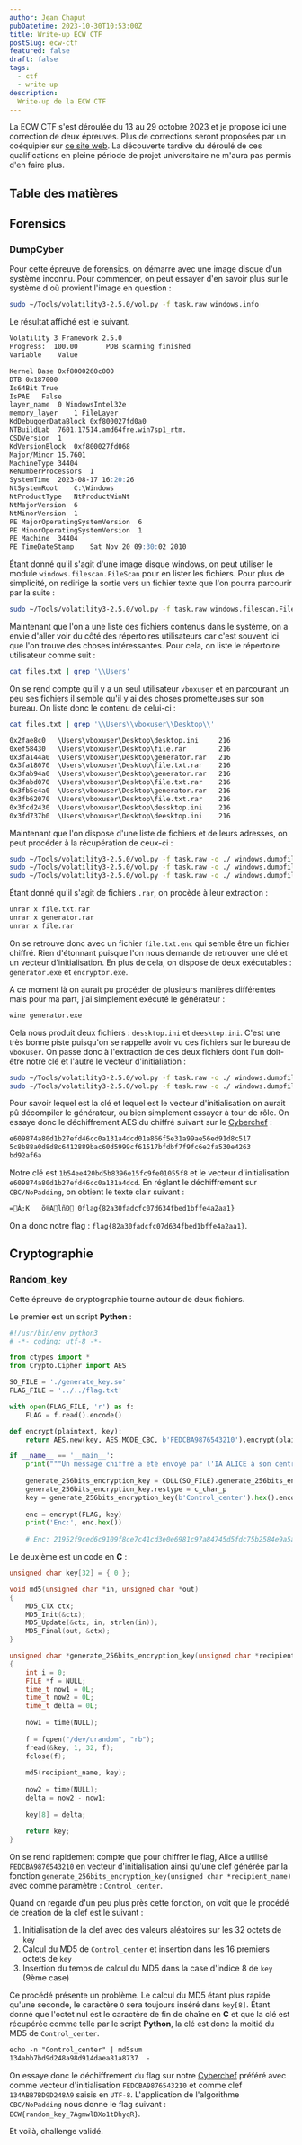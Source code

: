 ```yaml
---
author: Jean Chaput
pubDatetime: 2023-10-30T10:53:00Z
title: Write-up ECW CTF
postSlug: ecw-ctf
featured: false
draft: false
tags:
  - ctf
  - write-up
description:
  Write-up de la ECW CTF
---
```


La ECW CTF s'est déroulée du 13 au 29 octobre 2023 et je propose ici une correction de deux épreuves. Plus de corrections seront proposées par un coéquipier sur [ce site web](https://www.enzo-cadoni.fr). La découverte tardive du déroulé de ces qualifications en pleine période de projet universitaire ne m'aura pas permis d'en faire plus.

## Table des matières

## Forensics

### DumpCyber

Pour cette épreuve de forensics, on démarre avec une image disque d'un système inconnu. Pour commencer, on peut essayer d'en savoir plus sur le système d'où provient l'image en question :

```sh
sudo ~/Tools/volatility3-2.5.0/vol.py -f task.raw windows.info
```

Le résultat affiché est le suivant.

```md
Volatility 3 Framework 2.5.0
Progress:  100.00		PDB scanning finished                        
Variable	Value

Kernel Base	0xf8000260c000
DTB	0x187000
Is64Bit	True
IsPAE	False
layer_name	0 WindowsIntel32e
memory_layer	1 FileLayer
KdDebuggerDataBlock	0xf800027fd0a0
NTBuildLab	7601.17514.amd64fre.win7sp1_rtm.
CSDVersion	1
KdVersionBlock	0xf800027fd068
Major/Minor	15.7601
MachineType	34404
KeNumberProcessors	1
SystemTime	2023-08-17 16:20:26
NtSystemRoot	C:\Windows
NtProductType	NtProductWinNt
NtMajorVersion	6
NtMinorVersion	1
PE MajorOperatingSystemVersion	6
PE MinorOperatingSystemVersion	1
PE Machine	34404
PE TimeDateStamp	Sat Nov 20 09:30:02 2010
```

Étant donné qu'il s'agit d'une image disque windows, on peut utiliser le module `windows.filescan.FileScan` pour en lister les fichiers. Pour plus de simplicité, on redirige la sortie vers un fichier texte que l'on pourra parcourir par la suite :

```sh
sudo ~/Tools/volatility3-2.5.0/vol.py -f task.raw windows.filescan.FileScan > files.txt
```

Maintenant que l'on a une liste des fichiers contenus dans le système, on a envie d'aller voir du côté des répertoires utilisateurs car c'est souvent ici que l'on trouve des choses intéressantes. Pour cela, on liste le répertoire utilisateur comme suit :

```sh
cat files.txt | grep '\\Users'
```

On se rend compte qu'il y a un seul utilisateur `vboxuser` et en parcourant un peu ses fichiers il semble qu'il y ai des choses prometteuses sur son bureau. On liste donc le contenu de celui-ci :

```sh
cat files.txt | grep '\\Users\\vboxuser\\Desktop\\'
```

```md
0x2fae8c0	\Users\vboxuser\Desktop\desktop.ini		216
0xef58430	\Users\vboxuser\Desktop\file.rar		216
0x3fa144a0	\Users\vboxuser\Desktop\generator.rar	216
0x3fa18070	\Users\vboxuser\Desktop\file.txt.rar	216
0x3fab94a0	\Users\vboxuser\Desktop\generator.rar	216
0x3fabd070	\Users\vboxuser\Desktop\file.txt.rar	216
0x3fb5e4a0	\Users\vboxuser\Desktop\generator.rar	216
0x3fb62070	\Users\vboxuser\Desktop\file.txt.rar	216
0x3fcd2430	\Users\vboxuser\Desktop\dessktop.ini	216
0x3fd737b0	\Users\vboxuser\Desktop\deesktop.ini	216
```

Maintenant que l'on dispose d'une liste de fichiers et de leurs adresses, on peut procéder à la récupération de ceux-ci :

```sh
sudo ~/Tools/volatility3-2.5.0/vol.py -f task.raw -o ./ windows.dumpfiles.DumpFiles --physaddr 0x3fab94a0
sudo ~/Tools/volatility3-2.5.0/vol.py -f task.raw -o ./ windows.dumpfiles.DumpFiles --physaddr 0x3fa18070
sudo ~/Tools/volatility3-2.5.0/vol.py -f task.raw -o ./ windows.dumpfiles.DumpFiles --physaddr 0xef58430
```

Étant donné qu'il s'agit de fichiers `.rar`, on procède à leur extraction :

```sh
unrar x file.txt.rar
unrar x generator.rar
unrar x file.rar
```

On se retrouve donc avec un fichier `file.txt.enc` qui semble être un fichier chiffré. Rien d'étonnant puisque l'on nous demande de retrouver une clé et un vecteur d'initialisation. En plus de cela, on dispose de deux exécutables : `generator.exe` et `encryptor.exe`.

A ce moment là on aurait pu procéder de plusieurs manières différentes mais pour ma part, j'ai simplement exécuté le générateur :

```sh
wine generator.exe
```

Cela nous produit deux fichiers : `dessktop.ini` et `deesktop.ini`. C'est une très bonne piste puisqu'on se rappelle avoir vu ces fichiers sur le bureau de `vboxuser`. On passe donc à l'extraction de ces deux fichiers dont l'un doit-être notre clé et l'autre le vecteur d'initialiation :

```sh
sudo ~/Tools/volatility3-2.5.0/vol.py -f task.raw -o ./ windows.dumpfiles.DumpFiles --physaddr 0x3fcd2430
sudo ~/Tools/volatility3-2.5.0/vol.py -f task.raw -o ./ windows.dumpfiles.DumpFiles --physaddr 0x3fd737b0
```

Pour savoir lequel est la clé et lequel est le vecteur d'initialisation on aurait pû décompiler le générateur, ou bien simplement essayer à tour de rôle. On essaye donc le déchiffrement AES du chiffré suivant sur le [Cyberchef](https://cyberchef.org/) :

```md
e609874a80d1b27efd46cc0a131a4dcd01a866f5e31a99ae56ed91d8c517
5c8b88a0d8d8c6412889bac60d5999cf61517bfdbf7f9fc6e2fa530e4263
bd92af6a
```

Notre clé est `1b54ee420bd5b8396e15fc9fe01055f8` et le vecteur d'initialisation `e609874a80d1b27efd46cc0a131a4dcd`. En réglant le déchiffrement sur `CBC/NoPadding`, on obtient le texte clair suivant :

```md 
=À;K	õ®AlñÐ 0flag{82a30fadcfc07d634fbed1bffe4a2aa1}
```

On a donc notre flag : `flag{82a30fadcfc07d634fbed1bffe4a2aa1}`.

## Cryptographie

### Random_key

Cette épreuve de cryptographie tourne autour de deux fichiers.

Le premier est un script **Python** :

```python
#!/usr/bin/env python3
# -*- coding: utf-8 -*-

from ctypes import *
from Crypto.Cipher import AES

SO_FILE = './generate_key.so'
FLAG_FILE = '../../flag.txt'

with open(FLAG_FILE, 'r') as f:
	FLAG = f.read().encode()

def encrypt(plaintext, key):
	return AES.new(key, AES.MODE_CBC, b'FEDCBA9876543210').encrypt(plaintext)

if __name__ == '__main__':
	print("""Un message chiffré a été envoyé par l'IA ALICE à son centre de contrôle. Vous avez réussi à mettre la main sur certains extraits de code utilisés par ALICE pour chiffrer son message ainsi que sur le texte chiffré. Votre mission est de retrouver le message en clair.""")
	
	generate_256bits_encryption_key = CDLL(SO_FILE).generate_256bits_encryption_key
	generate_256bits_encryption_key.restype = c_char_p
	key = generate_256bits_encryption_key(b'Control_center').hex().encode()
	
	enc = encrypt(FLAG, key)
	print('Enc:', enc.hex())
	
	# Enc: 21952f9ced6c9109f8ce7c41cd3e0e6981c97a84745d5fdc75b2584e9a5a05e0
```

Le deuxième est un code en **C** :

```c
unsigned char key[32] = { 0 };

void md5(unsigned char *in, unsigned char *out)
{
	MD5_CTX ctx;
	MD5_Init(&ctx);
	MD5_Update(&ctx, in, strlen(in));
	MD5_Final(out, &ctx);
}

unsigned char *generate_256bits_encryption_key(unsigned char *recipient_name)
{
	int i = 0;
	FILE *f = NULL;
	time_t now1 = 0L;
	time_t now2 = 0L;
	time_t delta = 0L;
	
	now1 = time(NULL);
	
	f = fopen("/dev/urandom", "rb");
	fread(&key, 1, 32, f);
	fclose(f);
	
	md5(recipient_name, key);
	
	now2 = time(NULL);
	delta = now2 - now1;
	
	key[8] = delta;
	
	return key;
}
```

On se rend rapidement compte que pour chiffrer le flag, Alice a utilisé `FEDCBA9876543210` en vecteur d'initialisation ainsi qu'une clef générée par la fonction `generate_256bits_encryption_key(unsigned char *recipient_name)` avec comme paramètre : `Control_center`.

Quand on regarde d'un peu plus près cette fonction, on voit que le procédé de création de la clef est le suivant :
1. Initialisation de la clef avec des valeurs aléatoires sur les 32 octets de `key`
2. Calcul du MD5 de `Control_center` et insertion dans les 16 premiers octets de `key`
3. Insertion du temps de calcul du MD5 dans la case d'indice 8 de `key` (9ème case)

Ce procédé présente un problème. Le calcul du MD5 étant plus rapide qu'une seconde, le caractère `O` sera toujours inséré dans `key[8]`. Étant donné que l'octet nul est le caractère de fin de chaîne en **C** et que la clé est récupérée comme telle par le script **Python**, la clé est donc la moitié du MD5 de `Control_center`.

```md
echo -n "Control_center" | md5sum
134abb7bd9d248a98d914daea81a8737  -
```
On essaye donc le déchiffrement du flag sur notre [Cyberchef](https://cyberchef.org/) préféré avec comme vecteur d'initialisation `FEDCBA9876543210` et comme clef `134ABB7BD9D248A9` saisis en `UTF-8`. L'application de l'algorithme `CBC/NoPadding` nous donne le flag suivant : `ECW{random_key_7AgmwlBXo1tDhyqR}`.

Et voilà, challenge validé.